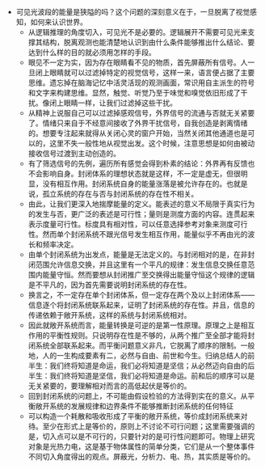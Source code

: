 - 可见光波段的能量是狭隘的吗？这个问题的深刻意义在于，一旦脱离了视觉感知，如何来认识世界。
	- 从逻辑推理的角度切入，可见光不是必要的。逻辑展开不需要可见光来支撑其结构，脱离观测也能清楚地认识到由什么条件能够推出什么结论、要达到什么样的目的就必须用怎样的手段。
	- 眼见不一定为实，因为存在眼睛看不见的物质，首先屏蔽所有信号。人一旦闭上眼睛就可以过滤掉特定的视觉信号，这样一来，语言便占据了主要思维。遗忘掉在脑海记忆中活灵活现的观测画面，常识用自主派生的符号和文字来构建思维。显然，触觉、听觉乃至于味觉和嗅觉依旧形成了干扰。像闭上眼睛一样，让我们过滤掉这些干扰。
	- 从精神上说服自己可以过滤掉感观信号，外界信号的流通与否就无关紧要了。情绪只来自于不经意间接收了外界干扰信号，自我创造是剥离情绪的。想要专注起来就得从关闭心灵的窗户开始，当然关闭其他通道也是可以的，这里不失一般性地从视觉出发。这个时候，注意思想是如何由被动接收信号过渡到主动创造的。
	- 有了筛选信号的先例，遍历所有感觉会得到朴素的结论：外界再有反馈也不会影响自身。封闭体系的理想状态就是这样，不一定是虚无，但很明显，没有相互作用。封闭系统自身的能量涨落是被允许存在的。也就是说，孤立系统的存在与否与封闭系统的存在性不相关。
	- 由此，让我们更深入地揣摩能量的定义。能表述的意义不局限于真实行为的发生与否，更广泛的表述是可行性；量则是测度方面的内容。连贯起来表示度量可行性。标度具有相对性，可以任意选择参考对象来测度可行性。然而单个封闭系统不跟光信号发生相互作用，能量似乎不再由光的波长和频率决定。
	- 由单个封闭系统为出发点，能量是无法定义的。与封闭相对的是，在非封闭范围允许信息交换，并且这里有一个平凡的规律：发生信息交换任意范围内能量守恒。然而要想从封闭推广至交换得出能量守恒这个规律的逻辑是不平凡的，因为首先需要说明封闭系统的存在性。
	- 换言之，不一定存在单个封闭体系，但一定存在两个及以上封闭体系——信息逐个将封闭系统联系起来，证明了封闭系统的存在性。并且，信息的传递依赖于敞开系统，这样的系统与封闭系统相对。
	- 因此就敞开系统而言，能量转换是可逆的是第一性原理。原理之上是相互作用的平衡性规则。只说明存在性是不够的，从两个推广至全部才能将封闭系统全部联系起来。而平衡问题意义非凡，它脱离了顺序的限制。一般地，人的一生构成要素有二，必然与自由、前世和今生。归纳总结人的前半生：我们终将知道是命运，我们必将知道是坚信；从必然迈向自由的后半生：我们终将知道是坚信，我们必将知道是命运。前和后的顺序可以是无关紧要的，要理解相对而言的高低起伏是等价的。
	- 回到封闭系统的问题上，不可能由假设检验的方法得到实在的意义。从平衡敞开系统的发展规律和边界条件不能够推断封闭系统的任何特征
	- 可以构造一个耗散和吸收形成了平衡的敞开系统，等价成封闭系统来对待。至少在形式上是等价的，原则上不讨论不可行问题；这里需要强调的是，切入点可以是不可行的，只要针对的是可行性问题即可。物理上研究对象是光热力电，这是基于物体属性的简单分类，它们是从一个整体事件不同切入角度得出的观点。屏蔽光，分析力、电、热，其实质是等价的。
